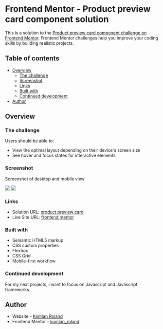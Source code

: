# Frontend Mentor - Product preview card component solution

This is a solution to the [Product preview card component challenge on Frontend Mentor](https://www.frontendmentor.io/challenges/product-preview-card-component-GO7UmttRfa). Frontend Mentor challenges help you improve your coding skills by building realistic projects. 

## Table of contents

- [Overview](#overview)
  - [The challenge](#the-challenge)
  - [Screenshot](#screenshot)
  - [Links](#links)
  - [Built with](#built-with)
  - [Continued development](#continued-development)
- [Author](#author)


## Overview

### The challenge

Users should be able to:

- View the optimal layout depending on their device's screen size
- See hover and focus states for interactive elements

### Screenshot
 Screenshot of desktop and mobile view

![](/Screenshot-desktop.png)
![](/Screenshot-mobile.png)


### Links

- Solution URL: [product preview card](https://frontendmentor-preview-card.netlify.app/)
- Live Site URL: [frontend mentor](https://frontendmentor-preview-card.netlify.app/)


### Built with

- Semantic HTML5 markup
- CSS custom properties
- Flexbox
- CSS Grid
- Mobile-first workflow


### Continued development

For my next projects, i want to focus on Javascript and Javascript frameworks.


## Author

- Website - [Komlan Roland](https://frontendmentor-preview-card.netlify.app/)
- Frontend Mentor - [komlan_roland](https://www.frontendmentor.io/profile/komlan_roland)

